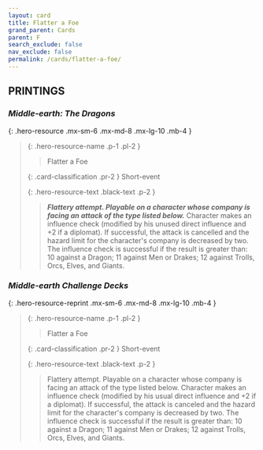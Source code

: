 ```yaml
---
layout: card
title: Flatter a Foe
grand_parent: Cards
parent: F
search_exclude: false
nav_exclude: false
permalink: /cards/flatter-a-foe/
---
```


## PRINTINGS


### _Middle-earth: The Dragons_

{: .hero-resource .mx-sm-6 .mx-md-8 .mx-lg-10 .mb-4 }
> {: .hero-resource-name .p-1 .pl-2 }
> > <div class="card-mp"></div>
> > <div class="card-name">Flatter a Foe</div>
>
> {: .card-classification .pr-2 }
> Short-event
>
> {: .hero-resource-text .black-text .p-2 }
> > ***Flattery attempt. Playable on a character whose company is facing an attack of the type listed below.*** Character makes an influence check (modified by his unused direct influence and +2 if a diplomat). If successful, the attack is cancelled and the hazard limit for the character's company is decreased by two. The influence check is successful if the result is greater than: 10 against a Dragon; 11 against Men or Drakes; 12 against Trolls, Orcs, Elves, and Giants. 
> 

### _Middle-earth Challenge Decks_

{: .hero-resource-reprint .mx-sm-6 .mx-md-8 .mx-lg-10 .mb-4 }
> {: .hero-resource-name .p-1 .pl-2 }
> > <div class="card-mp"></div>
> > <div class="card-name">Flatter a Foe</div>
>
> {: .card-classification .pr-2 }
> Short-event
>
> {: .hero-resource-text .black-text .p-2 }
> > Flattery attempt. Playable on a character whose company is facing an attack of the type listed below. Character makes an influence check (modified by his usual direct influence and +2 if a diplomat). If successful, the attack is canceled and the hazard limit for the character's company is decreased by two. The influence check is successful if the result is greater than: 10 against a Dragon; 11 against Men or Drakes; 12 against Trolls, Orcs, Elves, and Giants. 
> 
